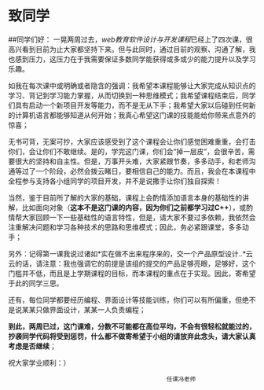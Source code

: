 # 致同学

##同学们好：
  一晃两周过去，*web教育软件设计与开发课程*已经上了四次课，很高兴看到目前为止大家都坚持下来。但与此同时，通过目前的观察、沟通了解，我也感到压力，这压力在于我需要保证多数同学能获得或多或少的能力提升以及学习乐趣。
  
如我在每次课中或明确或者隐含的强调：我希望本课程能够让大家完成从知识点的学习、背记到学习能力掌握，从而切换到一种思维模式；我希望课程结束后，同学们具有启动一个新项目开发等能力，而不是无从下手；我希望大家以后碰到任何新的计算机语言都能够知道从何开始；我真心希望这门课的技能能给你带来点意外的惊喜；

无书可背，无案可抄，大家应该感受到了这个课程会让你们感觉困难重重，会打击你们，会让你们不敢继续。是的，学完这门课，你们会“掉一层皮”，会很辛苦，需要很大的坚持和自主性。但是，万事开头难，大家紧跟节奏，多多动手，和老师沟通等过了一个阶段，必然会拨云睹日，要相信自己的能力。而且，我会在本课程中全程参与支持各小组同学的项目开发，并不是说撒手让你们独自探索！

当然，鉴于目前所了解的大家的基础，课程上会酌情添加语言本身的基础性的讲解，比如面向对象（**这本不是这门课的内容，因为你们之前都学习过C++**），或酌情帮大家回顾一下一些基础性的语言特性，但是，请大家不要过多依赖，我依然会注重解决问题和学习各种技术的思路和思维模式；因此，务必紧跟课堂，多多动手；

另外：记得第一课我说过诸如*实在做不出来程序来的，交一个产品原型设计..*云云的话，请注意：我也强调它的前提是该组的提交的产品足够亮眼，足够好，这个门槛并不低，而且是上学期课程的目标，而本课程的重点在于实现。因此，寄希望于此的同学三思。

还有，每位同学都要经历编程、界面设计等技能训练，你们可以有所偏重，但绝不是说某某只做界面设计，某某一人负责编程；

**到此，两周已过，这门课难，分数不可能都在高位平均，不会有很轻松就能过的，抄袭同学代码将受到惩罚，什么都不做寄希望于小组的请放弃此念头，请大家认真考虑是否继续**；



祝大家学业顺利：）

       
            
                                                 任课冯老师







